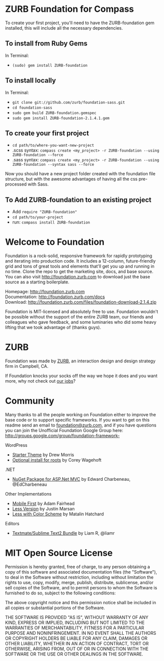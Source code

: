 ZURB Foundation for Compass
===========================

To create your first project, you'll need to have the ZURB-foundation gem installed, this will include all the necessary dependencies.

To install from Ruby Gems   
-------------------------

In Terminal:

* `(sudo) gem install ZURB-foundation`

To install locally
------------------

In Terminal:

* `git clone git://github.com/zurb/foundation-sass.git`
* `cd foundation-sass`
* `sudo gem build ZURB-foundation.gemspec`
* `sudo gem install ZURB-foundation-2.1.4.1.gem`

To create your first project
----------------------------

* `cd path/to/where-you-want-new-project`
* .scss syntax: `compass create <my_project> -r ZURB-foundation --using ZURB-foundation --force`
* .sass syntax: `compass create <my_project> -r ZURB-foundation --using ZURB-foundation --syntax sass --force`
    
Now you should have a new project folder created with the foundation file structure, but with the awesome advantages of having all the css pre-processed with Sass.

To Add ZURB-foundation to an existing project
---------------------------------------------
* Add `require "ZURB-foundation"`
* `cd path/to/your-project`
* run: `compass install ZURB-foundation`


Welcome to Foundation
=====================

Foundation is a rock-solid, responsive framework for rapidly prototyping and iterating into production code. It includes a 12-column, future-friendly grid and tons of great tools and elements that'll get you up and running in no time. Clone the repo to get the marketing site, docs, and base source. You can also visit http://foundation.zurb.com to download just the base source as a starting boilerplate.

Homepage:      http://foundation.zurb.com  
Documentation: http://foundation.zurb.com/docs  
Download:      http://foundation.zurb.com/files/foundation-download-2.1.4.zip  

Foundation is MIT-licensed and absolutely free to use. Foundation wouldn't be possible without the support of the entire ZURB team, our friends and colleagues who gave feedback, and some luminaries who did some heavy lifting that we took advantage of (thanks guys).

ZURB
====

Foundation was made by [ZURB](http://www.zurb.com), an interaction design and design strategy firm in Campbell, CA.

If Foundation knocks your socks off the way we hope it does and you want more, why not check out [our jobs](http://www.zurb.com/talent/jobs)?

Community
=========

Many thanks to all the people working on Foundation either to improve the base code or to support specific frameworks. If you want to get on this readme send an email to foundation@zurb.com, and if you have questions you can join the Unofficial Foundation Google Group here: http://groups.google.com/group/foundation-framework-

WordPress

* [Starter Theme](https://github.com/drewsymo/Foundation) by Drew Morris
* [Optional install for roots](https://github.com/retlehs/roots) by Corey Wagehoft

.NET

* [NuGet Package for ASP.Net MVC](http://nuget.org/List/Packages/Zurb_Foundation_MPC3) by Edward Charbeneau, @EdCharbeneau

Other Implementations

* [Mobile First](https://github.com/admfrhd/mobile-first-foundation) by Adam Fairhead
* [Less Version](https://github.com/justinmarsan/FoundationLess) by Justin Marsan
* [Less with Color Scheme](https://github.com/matalin/FoundationLess) by Matalin Hatchard

Editors

* [Textmate/Sublime Text2 Bundle](https://github.com/liamr/Zurb-Foundation-Textmate-Bundle) by Liam R, @liamr

MIT Open Source License
=======================

Permission is hereby granted, free of charge, to any person obtaining a copy of this software and associated documentation files (the "Software"), to deal in the Software without restriction, including without limitation the rights to use, copy, modify, merge, publish, distribute, sublicense, and/or sell copies of the Software, and to permit persons to whom the Software is furnished to do so, subject to the following conditions:

The above copyright notice and this permission notice shall be included in all copies or substantial portions of the Software.

THE SOFTWARE IS PROVIDED "AS IS", WITHOUT WARRANTY OF ANY KIND, EXPRESS OR IMPLIED, INCLUDING BUT NOT LIMITED TO THE WARRANTIES OF MERCHANTABILITY, FITNESS FOR A PARTICULAR PURPOSE AND NONINFRINGEMENT. IN NO EVENT SHALL THE AUTHORS OR COPYRIGHT HOLDERS BE LIABLE FOR ANY CLAIM, DAMAGES OR OTHER LIABILITY, WHETHER IN AN ACTION OF CONTRACT, TORT OR OTHERWISE, ARISING FROM, OUT OF OR IN CONNECTION WITH THE SOFTWARE OR THE USE OR OTHER DEALINGS IN THE SOFTWARE.